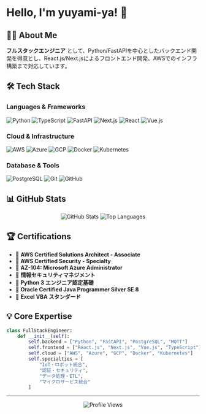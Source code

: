 # Hello, I'm yuyami-ya! 👋

## 🧑‍💻 About Me

**フルスタックエンジニア** として、Python/FastAPIを中心としたバックエンド開発を得意とし、React.js/Next.jsによるフロントエンド開発、AWSでのインフラ構築まで対応しています。

## 🛠️ Tech Stack

### Languages & Frameworks
![Python](https://img.shields.io/badge/-Python-3776AB?style=flat-square&logo=Python&logoColor=white)
![TypeScript](https://img.shields.io/badge/-TypeScript-3178C6?style=flat-square&logo=TypeScript&logoColor=white)
![FastAPI](https://img.shields.io/badge/-FastAPI-009688?style=flat-square&logo=FastAPI&logoColor=white)
![Next.js](https://img.shields.io/badge/-Next.js-000000?style=flat-square&logo=Next.js&logoColor=white)
![React](https://img.shields.io/badge/-React-61DAFB?style=flat-square&logo=React&logoColor=black)
![Vue.js](https://img.shields.io/badge/-Vue.js-4FC08D?style=flat-square&logo=Vue.js&logoColor=white)

### Cloud & Infrastructure
![AWS](https://img.shields.io/badge/-AWS-232F3E?style=flat-square&logo=Amazon-AWS&logoColor=white)
![Azure](https://img.shields.io/badge/-Azure-0078D4?style=flat-square&logo=Microsoft-Azure&logoColor=white)
![GCP](https://img.shields.io/badge/-GCP-4285F4?style=flat-square&logo=Google-Cloud&logoColor=white)
![Docker](https://img.shields.io/badge/-Docker-2496ED?style=flat-square&logo=Docker&logoColor=white)
![Kubernetes](https://img.shields.io/badge/-Kubernetes-326CE5?style=flat-square&logo=Kubernetes&logoColor=white)

### Database & Tools
![PostgreSQL](https://img.shields.io/badge/-PostgreSQL-336791?style=flat-square&logo=PostgreSQL&logoColor=white)
![Git](https://img.shields.io/badge/-Git-F05032?style=flat-square&logo=Git&logoColor=white)
![GitHub](https://img.shields.io/badge/-GitHub-181717?style=flat-square&logo=GitHub&logoColor=white)

## 📊 GitHub Stats

<div align="center">
  <img src="https://github-readme-stats.vercel.app/api?username=yuyami-ya&show_icons=true&theme=radical&hide_border=true" alt="GitHub Stats" />
  <img src="https://github-readme-stats.vercel.app/api/top-langs/?username=yuyami-ya&layout=compact&theme=radical&hide_border=true" alt="Top Languages" />
</div>

## 🏆 Certifications

- 🏅 **AWS Certified Solutions Architect - Associate**
- 🏅 **AWS Certified Security - Specialty**
- 🏅 **AZ-104: Microsoft Azure Administrator**
- 🏅 **情報セキュリティマネジメント**
- 🏅 **Python 3 エンジニア認定基礎**
- 🏅 **Oracle Certified Java Programmer Silver SE 8**
- 🏅 **Excel VBA スタンダード**


## 💡 Core Expertise

```python
class FullStackEngineer:
    def __init__(self):
        self.backend = ["Python", "FastAPI", "PostgreSQL", "MQTT"]
        self.frontend = ["React.js", "Next.js", "Vue.js", "TypeScript"]
        self.cloud = ["AWS", "Azure", "GCP", "Docker", "Kubernetes"]
        self.specialties = [
            "IoT・ロボット統合",
            "認証・セキュリティ",
            "データ処理・ETL",
            "マイクロサービス統合"
        ]
```


---

<div align="center">
  <img src="https://komarev.com/ghpvc/?username=yuyami-ya&color=blueviolet&style=flat-square" alt="Profile Views" />
</div>
